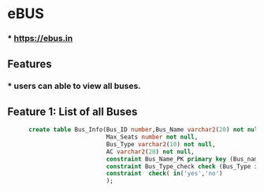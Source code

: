# eBUS
   ###  * https://ebus.in

## Features
   ###  * users can able to view all buses.
   
## Feature 1: List of all Buses
```sql
      create table Bus_Info(Bus_ID number,Bus_Name varchar2(20) not null,
                            Max_Seats number not null,
                            Bus_Type varchar2(10) not null,
                            AC varchar2(20) not null,
                            constraint Bus_Name_PK primary key (Bus_name),
                            constraint Bus_Type_check check (Bus_Type in('Seater','Sleeper','Semi-Sleeper'),
                            constraint  check( in('yes','no')
                            );
                            
                            
                            
